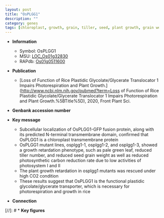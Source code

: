 ```yaml
---
layout: post
title: "OsPLGG1"
description: ""
category: genes
tags: [chloroplast, growth, grain, tiller, seed, plant growth, grain weight, tiller number, photosystem]
---
```


* **Information**  
    + Symbol: OsPLGG1  
    + MSU: [LOC_Os01g32830](http://rice.plantbiology.msu.edu/cgi-bin/ORF_infopage.cgi?orf=LOC_Os01g32830)  
    + RAPdb: [Os01g0511600](http://rapdb.dna.affrc.go.jp/viewer/gbrowse_details/irgsp1?name=Os01g0511600)  

* **Publication**  
    + [Loss of Function of Rice Plastidic Glycolate/Glycerate Translocator 1 Impairs Photorespiration and Plant Growth.](http://www.ncbi.nlm.nih.gov/pubmed?term=Loss of Function of Rice Plastidic Glycolate/Glycerate Translocator 1 Impairs Photorespiration and Plant Growth.%5BTitle%5D), 2020, Front Plant Sci.

* **Genbank accession number**  

* **Key message**  
    + Subcellular localization of OsPLGG1-GFP fusion protein, along with its predicted N-terminal transmembrane domain, confirmed that OsPLGG1 is a chloroplast transmembrane protein
    + OsPLGG1 mutant lines, osplgg1-1, osplgg1-2, and osplgg1-3, showed a growth retardation phenotype, such as pale green leaf, reduced tiller number, and reduced seed grain weight as well as reduced photosynthetic carbon reduction rate due to low activities of photosystem I and II
    + The plant growth retardation in osplgg1 mutants was rescued under high CO2 condition
    + These results suggest that OsPLGG1 is the functional plastidic glycolate/glycerate transporter, which is necessary for photorespiration and growth in rice

* **Connection**  

[//]: # * **Key figures**  


